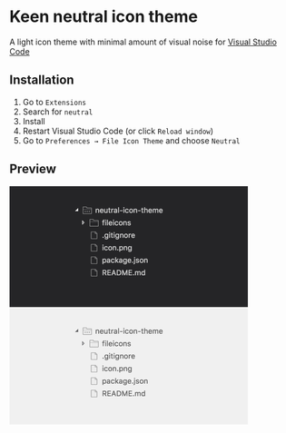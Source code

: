 # Keen neutral icon theme

A light icon theme with minimal amount of visual noise for [Visual Studio Code](http://code.visualstudio.com)

## Installation

1. Go to `Extensions`
2. Search for `neutral`
3. Install
4. Restart Visual Studio Code (or click `Reload window`)
5. Go to `Preferences → File Icon Theme` and choose `Neutral`

## Preview

<img src="preview.png" title="Neutral icons preview" width="420"/>
